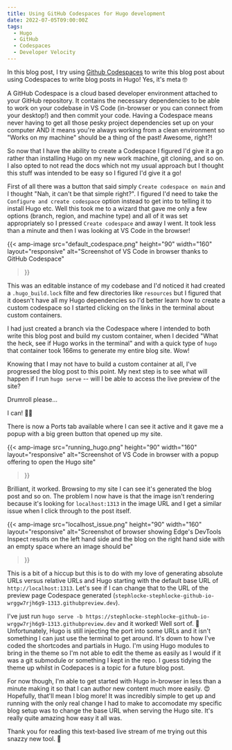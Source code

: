 ```yaml
---
title: Using GitHub Codespaces for Hugo development
date: 2022-07-05T09:00:00Z
tags:
  - Hugo
  - GitHub
  - Codespaces
  - Developer Velocity
---
```


In this blog post, I try using [Github Codespaces](https://docs.github.com/en/codespaces) to write this blog post about using Codespaces to write blog posts in Hugo! Yes, it's meta 🤓

A GitHub Codespace is a cloud based developer environment attached to your GitHub repository. It contains the necessary dependencies to be able to work on your codebase in VS Code (in-browser or you can connect from your desktop!) and then commit your code. Having a Codespace means never having to get all those pesky project dependencies set up on your computer AND it means you're always working from a clean environment so "Works on my machine" should be a thing of the past! Awesome, right?!

So now that I have the ability to create a Codespace I figured I'd give it a go rather than installing Hugo on my new work machine, git cloning, and so on. I also opted to not read the docs which not my usual approach but I thought this stuff was intended to be easy so I figured I'd give it a go! 

First of all there was a button that said simply `Create codespace on main` and I thought "Nah, it can't be that simple right?". I figured I'd need to take the `Configure and create codespace` option instead to get into to telling it to install Hugo etc. Well this took me to a wizard that gave me only a few options (branch, region, and machine type) and all of it was set appropriately so I pressed `Create codespace` and away I went. It took less than a minute and then I was looking at VS Code in the browser!

{{<
    amp-image src="default_codespace.png"
    height="90"
    width="160"
    layout="responsive"
    alt="Screenshot of VS Code in browser thanks to GitHub Codespace"
>}}

This was an editable instance of my codebase and I'd noticed it had created a `.hugo_build.lock` filte and few directories like `resources` but I figured that it doesn't have all my Hugo dependencies so I'd better learn how to create a custom codespace so I started clicking on the links in the terminal about custom containers.

I had just created a branch via the Codespace where I intended to both write this blog post and build my custom container, when I decided "What the heck, see if Hugo works in the terminal" and with a quick type of `hugo` that container took 166ms to generate my entire blog site. Wow!

Knowing that I may not have to build a custom container at all, I've progressed the blog post to this point. My next step is to see what will happen if I run `hugo serve` -- will I be able to access the live preview of the site?

Drumroll please...

I can! 👏👏

There is now a Ports tab available where I can see it active and it gave me a popup with a big green button that opened up my site.

{{<
    amp-image src="running_hugo.png"
    height="90"
    width="160"
    layout="responsive"
    alt="Screenshot of VS Code in browser with a popup offering to open the Hugo site"
>}}

Brilliant, it worked. Browsing to my site I can see it's generated the blog post and so on. The problem I now have is that the image isn't rendering because it's looking for `localhost:1313` in the image URL and I get a similar issue when I click through to the post itself.

{{<
    amp-image src="localhost_issue.png"
    height="90"
    width="160"
    layout="responsive"
    alt="Screenshot of browser showing Edge's DevTools Inspect results on the left hand side and the blog on the right hand side with an empty space where an image should be"
>}}

This is a bit of a hiccup but this is to do with my love of generating absolute URLs versus relative URLs and Hugo starting with the default base URL of `http://localhost:1313`. Let's see if I can change that to the URL of the preview page Codespace generated (`stephlocke-stephlocke-github-io-wrggw7rjh6g9-1313.githubpreview.dev`).

I've just run `hugo serve -b https://stephlocke-stephlocke-github-io-wrggw7rjh6g9-1313.githubpreview.dev` and it worked! Well sort of. 🤔 Unfortunately, Hugo is still injecting the port into some URLs and it isn't something I can just use the terminal to get around. It's down to how I've coded the shortcodes and partials in Hugo. I'm using Hugo modules to bring in the theme so I'm not able to edit the theme as easily as I would if it was a git submodule or something I kept in the repo. I guess tidying the theme up whilst in Codepaces is a topic for a future blog post.

For now though, I'm able to get started with Hugo in-browser in less than a minute making it so that I can author new content much more easily. 😍 Hopefully, that'll mean I blog more! It was incredibly simple to get up and running with the only real change I had to make to accomodate my specific blog setup was to change the base URL when serving the Hugo site. It's really quite amazing how easy it all was. 

Thank you for reading this text-based live stream of me trying out this snazzy new tool. 🙏
